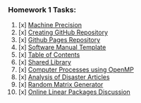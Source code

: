 ### Homework 1 Tasks:

1. [x] [Machine Precision](1-MachinePrecision.md)
2. [x] [Creating GitHub Repository](2-CreatingGitHubRepository.md)
3. [x] [Github Pages Repository](3-GithubPagesRepository.md)
4. [x] [Software Manual Template](4-SoftwareManualTemplate.md)
5. [x] [Table of Contents](5-TableofContents.md)
6. [x] [Shared Library](6-SharedLibrary.md)
7. [x] [Computer Processes using OpenMP](7-ComputerProcessesusingOpenMP.md)
8. [x] [Analysis of Disaster Articles](8-AnalysisofDisasterArticles.md)
9. [x] [Random Matrix Generator](9-RandomMatrixGenerator.md)
10. [x] [Online Linear Packages Discussion](10-OnlineLinearPackagesDiscussion.md)
